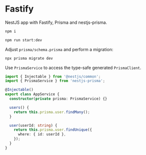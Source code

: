 # Fastify

NestJS app with Fastify, Prisma and nestjs-prisma.

```sh
npm i

npm run start:dev
```

Adjust `prisma/schema.prisma` and perform a migration:

```sh
npx prisma migrate dev
```

Use `PrismaService` to access the type-safe generated `PrismaClient`.

```ts
import { Injectable } from '@nestjs/common';
import { PrismaService } from 'nestjs-prisma';

@Injectable()
export class AppService {
  constructor(private prisma: PrismaService) {}

  users() {
    return this.prisma.user.findMany();
  }

  user(userId: string) {
    return this.prisma.user.findUnique({
      where: { id: userId },
    });
  }
}
```

